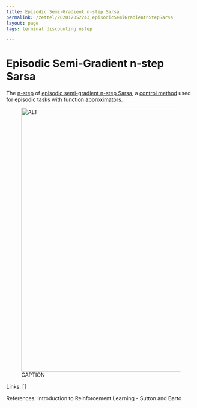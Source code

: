 ```yaml
---
title: Episodic Semi-Gradient n-step Sarsa
permalink: /zettel/202012052243_episodicSemiGradientnStepSarsa
layout: page
tags: terminal discounting nstep

---
```

# Episodic Semi-Gradient n-step Sarsa

The [n-step](202011302230_nstepReturn) of [episodic semi-gradient n-step Sarsa](202012052205_episodicSemiGradientSarsa), 
a [control method](TODOs) used for episodic tasks with [function approximators](202012052211_rlFunctionApproximators).

<figure>
  <img src="/zettel/Images/ReinforcementLearning/EpisodicSemiGradientNStepSarsaQ.png"
     alt="ALT"
     class="centerImage"
     style="width: 700px;" />
  <figcaption> CAPTION </figcaption>     
</figure>

Links: []

References: Introduction to Reinforcement Learning - Sutton and Barto

